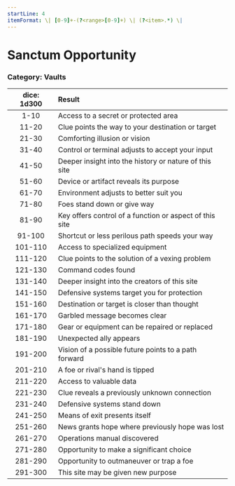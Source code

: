 ```yaml
---
startLine: 4
itemFormat: \| [0-9]+-(?<range>[0-9]+) \| (?<item>.*) \|
---
```

# Sanctum Opportunity
### Category: Vaults

| dice: 1d300 | Result |
|:----:|:-------|
| 1-10 | Access to a secret or protected area |
| 11-20 | Clue points the way to your destination or target |
| 21-30 | Comforting illusion or vision |
| 31-40 | Control or terminal adjusts to accept your input |
| 41-50 | Deeper insight into the history or nature of this site |
| 51-60 | Device or artifact reveals its purpose |
| 61-70 | Environment adjusts to better suit you |
| 71-80 | Foes stand down or give way |
| 81-90 | Key offers control of a function or aspect of this site |
| 91-100 | Shortcut or less perilous path speeds your way |
| 101-110 | Access to specialized equipment |
| 111-120 | Clue points to the solution of a vexing problem |
| 121-130 | Command codes found |
| 131-140 | Deeper insight into the creators of this site |
| 141-150 | Defensive systems target you for protection |
| 151-160 | Destination or target is closer than thought |
| 161-170 | Garbled message becomes clear |
| 171-180 | Gear or equipment can be repaired or replaced |
| 181-190 | Unexpected ally appears |
| 191-200 | Vision of a possible future points to a path forward |
| 201-210 | A foe or rival&#x27;s hand is tipped |
| 211-220 | Access to valuable data |
| 221-230 | Clue reveals a previously unknown connection |
| 231-240 | Defensive systems stand down |
| 241-250 | Means of exit presents itself |
| 251-260 | News grants hope where previously hope was lost |
| 261-270 | Operations manual discovered |
| 271-280 | Opportunity to make a significant choice |
| 281-290 | Opportunity to outmaneuver or trap a foe |
| 291-300 | This site may be given new purpose |